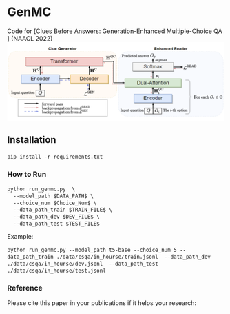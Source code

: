 # GenMC

Code for [Clues Before Answers: Generation-Enhanced Multiple-Choice QA ] (NAACL 2022)
![model](model.png)

## Installation
```angular2html
pip install -r requirements.txt
```


### How to Run

```angular2html
python run_genmc.py  \
  --model_path $DATA_PATH$ \
  --choice_num $Choice_Num$ \
  --data_path_train $TRAIN_FILE$ \
  --data_path_dev $DEV_FILE$ \
  --data_path_test $TEST_FILE$ 
```

Example:
```
python run_genmc.py --model_path t5-base --choice_num 5 --data_path_train ./data/csqa/in_hourse/train.jsonl  --data_path_dev ./data/csqa/in_hourse/dev.jsonl  --data_path_test ./data/csqa/in_hourse/test.jsonl 
```

### Reference

Please cite this paper in your publications if it helps your research:

